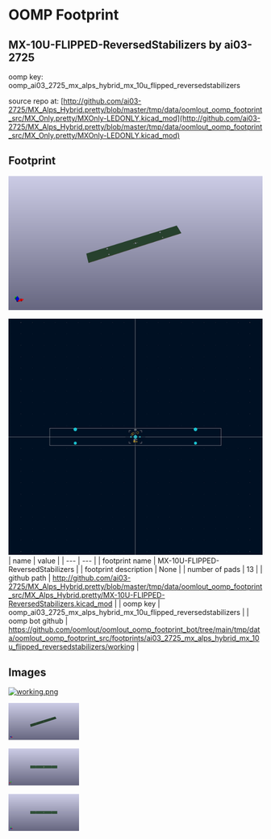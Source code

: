 # OOMP Footprint  
## MX-10U-FLIPPED-ReversedStabilizers  by ai03-2725  
  
oomp key: oomp_ai03_2725_mx_alps_hybrid_mx_10u_flipped_reversedstabilizers  
  
source repo at: [http://github.com/ai03-2725/MX_Alps_Hybrid.pretty/blob/master/tmp/data/oomlout_oomp_footprint_src/MX_Only.pretty/MXOnly-LEDONLY.kicad_mod](http://github.com/ai03-2725/MX_Alps_Hybrid.pretty/blob/master/tmp/data/oomlout_oomp_footprint_src/MX_Only.pretty/MXOnly-LEDONLY.kicad_mod)  
## Footprint  
  
[![working_kicad_pcb_3d.png](working_kicad_pcb_3d_600.png)](working_kicad_pcb_3d.png)  
  
[![working.png](working_600.png)](working.png)  
| name | value | 
| --- | --- | 
| footprint name | MX-10U-FLIPPED-ReversedStabilizers | 
| footprint description | None | 
| number of pads | 13 | 
| github path | http://github.com/ai03-2725/MX_Alps_Hybrid.pretty/blob/master/tmp/data/oomlout_oomp_footprint_src/MX_Alps_Hybrid.pretty/MX-10U-FLIPPED-ReversedStabilizers.kicad_mod | 
| oomp key | oomp_ai03_2725_mx_alps_hybrid_mx_10u_flipped_reversedstabilizers | 
| oomp bot github | https://github.com/oomlout/oomlout_oomp_footprint_bot/tree/main/tmp/data/oomlout_oomp_footprint_src/footprints/ai03_2725_mx_alps_hybrid_mx_10u_flipped_reversedstabilizers/working | 
## Images  
  
[![working.png](working_140.png)](working.png)  
  
[![working_kicad_pcb_3d.png](working_kicad_pcb_3d_140.png)](working_kicad_pcb_3d.png)  
  
[![working_kicad_pcb_3d_back.png](working_kicad_pcb_3d_back_140.png)](working_kicad_pcb_3d_back.png)  
  
[![working_kicad_pcb_3d_front.png](working_kicad_pcb_3d_front_140.png)](working_kicad_pcb_3d_front.png)  
